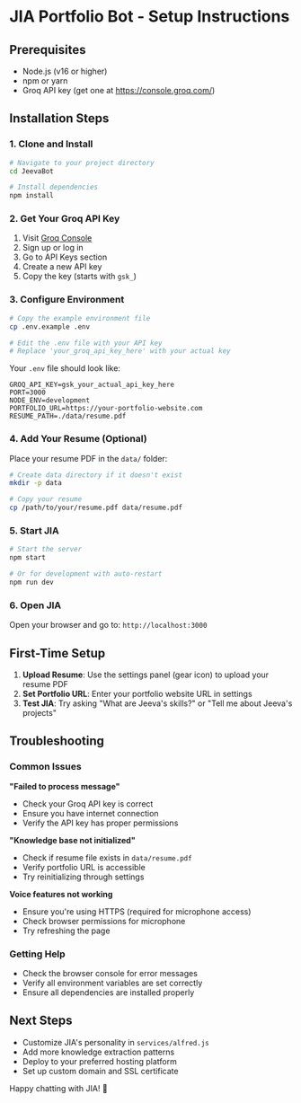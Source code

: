 # JIA Portfolio Bot - Setup Instructions

## Prerequisites

- Node.js (v16 or higher)
- npm or yarn
- Groq API key (get one at https://console.groq.com/)

## Installation Steps

### 1. Clone and Install

```bash
# Navigate to your project directory
cd JeevaBot

# Install dependencies
npm install
```

### 2. Get Your Groq API Key

1. Visit [Groq Console](https://console.groq.com/)
2. Sign up or log in
3. Go to API Keys section
4. Create a new API key
5. Copy the key (starts with `gsk_`)

### 3. Configure Environment

```bash
# Copy the example environment file
cp .env.example .env

# Edit the .env file with your API key
# Replace 'your_groq_api_key_here' with your actual key
```

Your `.env` file should look like:
```env
GROQ_API_KEY=gsk_your_actual_api_key_here
PORT=3000
NODE_ENV=development
PORTFOLIO_URL=https://your-portfolio-website.com
RESUME_PATH=./data/resume.pdf
```

### 4. Add Your Resume (Optional)

Place your resume PDF in the `data/` folder:
```bash
# Create data directory if it doesn't exist
mkdir -p data

# Copy your resume
cp /path/to/your/resume.pdf data/resume.pdf
```

### 5. Start JIA

```bash
# Start the server
npm start

# Or for development with auto-restart
npm run dev
```

### 6. Open JIA

Open your browser and go to: `http://localhost:3000`

## First-Time Setup

1. **Upload Resume**: Use the settings panel (gear icon) to upload your resume PDF
2. **Set Portfolio URL**: Enter your portfolio website URL in settings
3. **Test JIA**: Try asking "What are Jeeva's skills?" or "Tell me about Jeeva's projects"

## Troubleshooting

### Common Issues

**"Failed to process message"**
- Check your Groq API key is correct
- Ensure you have internet connection
- Verify the API key has proper permissions

**"Knowledge base not initialized"**
- Check if resume file exists in `data/resume.pdf`
- Verify portfolio URL is accessible
- Try reinitializing through settings

**Voice features not working**
- Ensure you're using HTTPS (required for microphone access)
- Check browser permissions for microphone
- Try refreshing the page

### Getting Help

- Check the browser console for error messages
- Verify all environment variables are set correctly
- Ensure all dependencies are installed properly

## Next Steps

- Customize JIA's personality in `services/alfred.js`
- Add more knowledge extraction patterns
- Deploy to your preferred hosting platform
- Set up custom domain and SSL certificate

Happy chatting with JIA! 🤖
